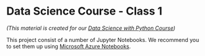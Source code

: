 # Data Science Course - Class 1
_(This material is created for our [Data Science with Python Course](https://rmotr.com/data-science-python-course))_

This project consist of a number of Jupyter Notebooks. We recommend you to set them up using [Microsoft Azure Notebooks](https://notebooks.azure.com).
